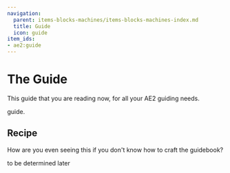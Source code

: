 ```yaml
---
navigation:
  parent: items-blocks-machines/items-blocks-machines-index.md
  title: Guide
  icon: guide
item_ids:
- ae2:guide
---
```


# The Guide

<ItemImage id="guide" scale="8" />

This guide that you are reading now, for all your AE2 guiding needs.

guide.

## Recipe

How are you even seeing this if you don't know how to craft the guidebook?

to be determined later
